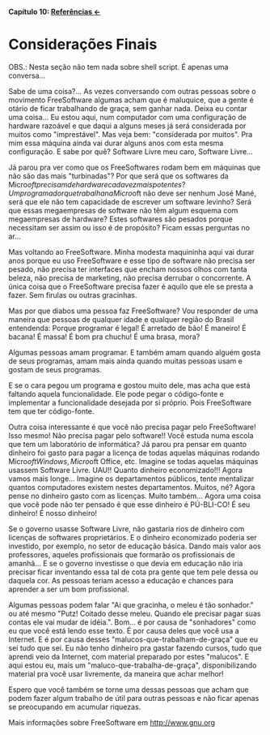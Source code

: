 **Capítulo 10: [Referências ←](/chapter-10)**

# Considerações Finais

OBS.: Nesta seção não tem nada sobre shell script. É apenas uma
conversa...

Sabe de uma coisa?... As vezes conversando com outras pessoas sobre
o movimento FreeSoftware algumas acham que é maluquice, que a gente é
otário de ficar trabalhando de graça, sem ganhar nada. Deixa eu contar
uma coisa... Eu estou aqui, num computador com uma configuração de
hardware razoável e que daqui a alguns meses já será considerada por
muitos como "imprestável". Mas veja bem: "considerada por muitos". Pra
mim essa máquina ainda vai durar alguns anos com esta mesma configuração.
E sabe por quê? Software Livre meu caro, Software Livre...

Já parou pra ver como que os FreeSoftwares rodam bem em máquinas que
não são das mais "turbinadas"? Por que será que os softwares da Micro$oft
precisam de hardware cada vez mais potentes? Um programador que trabalha
na Micro$oft não deve ser nenhum José Mané, será que ele não tem
capacidade de escrever um software levinho? Será que essas megaempresas
de software não têm algum esquema com megaempresas de hardware? Estes
softwares são pesados porque necessitam ser assim ou isso é de propósito?
   Ficam essas perguntas no ar...

   Mas voltando ao FreeSoftware. Minha modesta maquininha aqui vai durar
anos porque eu uso FreeSoftware e esse tipo de software não precisa ser
pesado, não precisa ter interfaces que encham nossos olhos com tanta
beleza, não precisa de marketing, não precisa derrubar o concorrente. A
única coisa que o FreeSoftware precisa fazer é aquilo que ele se presta a
fazer. Sem firulas ou outras gracinhas.

   Mas por que diabos uma pessoa faz FreeSoftware? Vou responder de uma
maneira que pessoas de qualquer idade e qualquer região do Brasil
entendenda: Porque programar é legal! É arretado de bão! É maneiro! É
bacana! É massa! É bom pra chuchu! É uma brasa, mora?

   Algumas pessoas amam programar. E também amam quando alguém gosta
de seus programas, amam mais ainda quando muitas pessoas usam e gostam de
seus programas.

   E se o cara pegou um programa e gostou muito dele, mas acha que está
faltando aquela funcionalidade. Ele pode pegar o código-fonte e
implementar a funcionalidade desejada por si próprio. Pois FreeSoftware
tem que ter código-fonte.

   Outra coisa interessante é que você não precisa pagar pelo
FreeSoftware! Isso mesmo! Não precisa pagar pelo software!! Você estuda
numa escola que tem um laboratório de informática? Já parou pra pensar em
quanto dinheiro foi gasto para pagar a licença de todas aquelas máquinas
rodando Micro$oft Windows, Micro$oft Office, etc. Imagine se todas
aquelas máquinas usassem Software Livre. UAU!! Quanto dinheiro
economizado!!! Agora vamos mais longe... Imagine os departamentos
públicos, tente mentalizar quantos computadores existem nestes
departamentos. Muitos, né? Agora pense no dinheiro gasto com as licenças.
Muito também... Agora uma coisa que você pode não ter pensado é que esse
dinheiro é PÚ-BLI-CO! É seu dinheiro! É nosso dinheiro!

   Se o governo usasse Software Livre, não gastaria rios de dinheiro com
licenças de softwares proprietários. E o dinheiro economizado poderia ser
investido, por exemplo, no setor de educação básica. Dando mais valor aos
professores, aqueles profissionais que formarão os profissionais de
amanhã... E se o governo investisse o que devia em educação não iria
precisar ficar inventando essa tal de cota pra gente que tem pele dessa ou
daquela cor. As pessoas teriam acesso a educação e chances para aprender
a ser um bom profissional.

   Algumas pessoas podem falar "Ai que gracinha, o meleu é tão sonhador."
ou até mesmo "Putz! Coitado desse meleu. Quando ele precisar pagar suas
contas ele vai mudar de idéia.". Bom... é por causa de "sonhadores" como
eu que você está lendo esse texto. É por causa deles que você usa a
Internet. E é por causa desses "malucos-que-trabalham-de-graça" que eu
sei tudo que sei. Eu não tenho dinheiro pra gastar fazendo cursos, tudo
que aprendi veio da Internet, com material preparado por estes "malucos".
E aqui estou eu, mais um "maluco-que-trabalha-de-graça", disponibilizando
material pra você usar livremente, da maneira que achar melhor!

   Espero que você também se torne uma dessas pessoas que acham que podem
fazer algum trabalho de útil para outras pessoas e não ficar apenas se
preocupando em acumular riquezas.

   Mais informações sobre FreeSoftware em http://www.gnu.org

